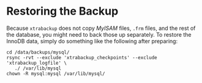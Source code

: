 # Restoring the Backup

Because `xtrabackup` does not copy *MyISAM* files, `.frm` files, and 
the rest of the database, you might need to back those up separately. To restore the InnoDB data, simply do something like the following after preparing:

```shell
cd /data/backups/mysql/
rsync -rvt --exclude 'xtrabackup_checkpoints' --exclude 'xtrabackup_logfile' \
   ./ /var/lib/mysql
chown -R mysql:mysql /var/lib/mysql/
```
